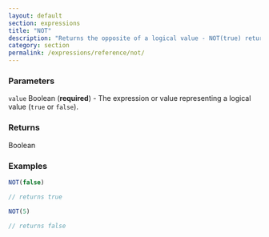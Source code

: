 ```yaml
---
layout: default
section: expressions
title: "NOT"
description: "Returns the opposite of a logical value - NOT(true) returns false; NOT(false) returns true."
category: section
permalink: /expressions/reference/not/
---
```


### Parameters

`value` Boolean (__required__) - The expression or value representing a logical value (`true` or `false`).

### Returns

Boolean

### Examples

```js
NOT(false)

// returns true
```


```js
NOT(5)

// returns false
```